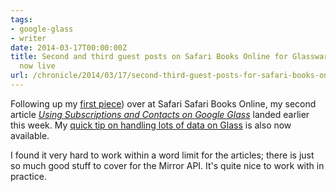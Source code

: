 ```yaml
---
tags:
- google-glass
- writer
date: 2014-03-17T00:00:00Z
title: Second and third guest posts on Safari Books Online for Glassware development
  now live
url: /chronicle/2014/03/17/second-third-guest-posts-for-safari-books-online-glass-mirror-api-now-live/
---
```


Following up my [first piece](http://blog.safaribooksonline.com/2014/03/05/building-glassware-mirror-api/)) over at Safari Safari Books Online, my second article _[Using Subscriptions and Contacts on Google Glass](http://blog.safaribooksonline.com/2014/03/19/using-subscriptions-contacts-google-glass/)_ landed earlier this week. My [quick tip on handling lots of data on Glass](http://blog.safaribooksonline.com/2014/03/17/quick-tip-using-mirror-api-glass/) is also now available.

I found it very hard to work within a word limit for the articles; there is just so much good stuff to cover for the Mirror API. It's quite nice to work with in practice.